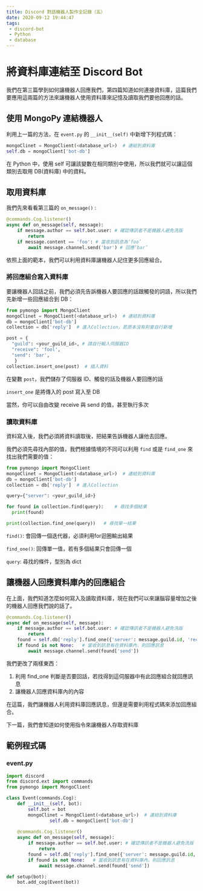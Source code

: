 ```yaml
---
title: Discord 對話機器人製作全記錄（五）
date: 2020-09-12 19:44:47
tags: 
 - discord-bot
 - Python
 - database
---
```


# 將資料庫連結至 Discord Bot

我們在第三篇學到如何讓機器人回應我們，第四篇知道如何連接資料庫，這篇我們要應用這兩篇的方法來讓機器人使用資料庫來記憶及讀取我們要他回應的話。

## 使用 MongoPy 連結機器人

利用上一篇的方法，在 `event.py` 的 `__init__(self)` 中新增下列程式碼：

```python
mongoClinet = MongoClient(<database_url>)  # 連結到資料庫
self.db = mongoClient['bot-db']
```

在 Python 中，使用 self 可讓該變數在相同類別中使用，所以我們就可以讓這個類別去取用 DB(資料庫) 中的資料。

## 取用資料庫

我們先來看看第三篇的 `on_message()` :

```python
@commands.Cog.listener()
async def on_message(self, message):
    if message.author == self.bot.user: # 確認傳訊者不是機器人避免洗版
        return
    if message.content == 'foo': # 當收到訊息為‘foo’
        await message.channel.send('bar') # 回應‘bar’
```

依照上面的範本，我們可以利用資料庫讓機器人記住更多回應組合。

### 將回應組合寫入資料庫

要讓機器人回話之前，我們必須先告訴機器人要回應的話跟觸發的詞語，所以我們先新增一些回應組合到 DB：

```python
from pymongo import MongoClient
mongoClinet = MongoClient(<database_url>)  # 連結到資料庫
db = mongoClient['bot-db']
collection = db['reply']  # 進入Collection，若原本沒有則會自行新增

post = {
  "guild": <your_guild_id>, # 請自行輸入伺服器ID
  "receive": 'fool',
  "send": 'bar',
   }
collection.insert_one(post)  # 插入資料
```

在變數 `post`，我們儲存了伺服器 ID、觸發的話及機器人要回應的話

`insert_one` 是將傳入的 post 寫入至 DB

當然，你可以自由改變 receive 與 send 的值，甚至執行多次

### 讀取資料庫

資料寫入後，我們必須將資料讀取後，把結果告訴機器人讓他去回應。

我們必須先尋找內部的值，我們根據情境的不同可以利用 `find` 或是 `find_one` 來找出我們需要的值：

```python
from pymongo import MongoClient
mongoClinet = MongoClient(<database_url>)  # 連結到資料庫
db = mongoClient['bot-db']
collection = db['reply']  # 進入Collection

query={"server": <your_guild_id>}

for found in collection.find(query):	# 尋找多個結果
  print(found)

print(collection.find_one(query))	# 尋找單一結果
```

`find()`: 會回傳一個迭代器，必須利用for迴圈輸出結果

`find_one()`: 回傳單一值，若有多個結果只會回傳一個

`query`: 尋找的條件，型別為 dict

## 讓機器人回應資料庫內的回應組合

在上面，我們知道怎麼如何寫入及讀取資料庫，現在我們可以來讓腦容量增加之後的機器人回應我們說的話了。

```python
@commands.Cog.listener()
async def on_message(self, message):
    if message.author == self.bot.user: # 確認傳訊者不是機器人避免洗版
        return
    found = self.db['reply'].find_one({'server': message.guild.id, 'receive': message.content})
    if found is not None:	# 當收到訊息有在資料庫內，則回應訊息
        await message.channel.send(found['send'])
```

我們更改了兩樣東西：

1. 利用 find_one 判斷是否要回話，若找得到這伺服器中有此回應組合就回應訊息
2. 讓機器人回應資料庫內的內容



在這篇，我們讓機器人利用資料庫回應訊息，但還是需要利用程式碼來添加回應組合。

下一篇，我們會知道如何使用指令來讓機器人存取資料庫



## 範例程式碼

### event.py

```python
import discord
from discord.ext import commands
from pymongo import MongoClient

class Event(commands.Cog):
    def __init__(self, bot):
        self.bot = bot
        mongoClinet = MongoClient(<database_url>)  # 連結到資料庫
				self.db = mongoClient['bot-db']
    
    @commands.Cog.listener()
    async def on_message(self, message):
        if message.author == self.bot.user: # 確認傳訊者不是機器人避免洗版
            return
        found = self.db['reply'].find_one({'server': message.guild.id, 'receive': message.content})
        if found is not None:	# 當收到訊息有在資料庫內，則回應訊息
            await message.channel.send(found['send'])

def setup(bot):
    bot.add_cog(Event(bot))
```

